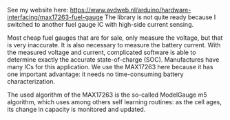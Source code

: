 See my website here:
https://www.avdweb.nl/arduino/hardware-interfacing/max17263-fuel-gauge
The library is not quite ready because I switched to another fuel gauge IC with high-side current sensing.

Most cheap fuel gauges that are for sale, only measure the voltage, but that is very inaccurate. It is also necessary to measure the battery current. With the measured voltage and current, complicated software is able to determine exactly the accurate state-of-charge (SOC). Manufactures have many ICs for this application. We use the MAX17263 here because it has one important advantage: it needs no time-consuming battery characterization.

The used algorithm of the MAX17263 is the so-called ModelGauge m5 algorithm, which uses among others self learning routines: as the cell ages, its change in capacity is monitored and updated.
